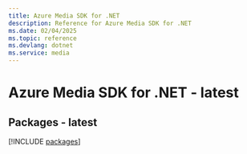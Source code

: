 ```yaml
---
title: Azure Media SDK for .NET
description: Reference for Azure Media SDK for .NET
ms.date: 02/04/2025
ms.topic: reference
ms.devlang: dotnet
ms.service: media
---
```

# Azure Media SDK for .NET - latest
## Packages - latest
[!INCLUDE [packages](media-index.md)]